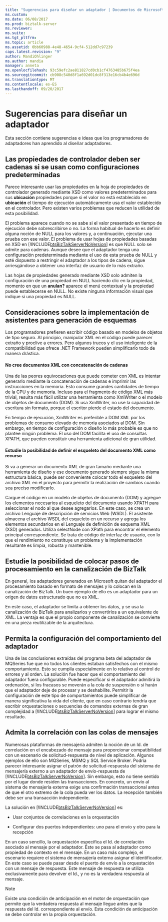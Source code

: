 ```yaml
---
title: "Sugerencias para diseñar un adaptador | Documentos de Microsoft"
ms.custom: 
ms.date: 06/08/2017
ms.prod: biztalk-server
ms.reviewer: 
ms.suite: 
ms.tgt_pltfrm: 
ms.topic: article
ms.assetid: 0bb60988-4e48-4654-9cf4-512dd7c97239
caps.latest.revision: "9"
author: MandiOhlinger
ms.author: mandia
manager: anneta
ms.openlocfilehash: 93c59efc2ae811827cd0cb1cf4763485b675f4ea
ms.sourcegitcommit: cb908c540d8f1a692d01dc8f313e16cb4b4e696d
ms.translationtype: MT
ms.contentlocale: es-ES
ms.lasthandoff: 09/20/2017
---
```

# <a name="tips-for-designing-your-adapter"></a>Sugerencias para diseñar un adaptador
Esta sección contiene sugerencias e ideas que los programadores de adaptadores han aprendido al diseñar adaptadores.  
  
## <a name="handler-properties-should-be-strings-if-used-as-default-configurations"></a>Las propiedades de controlador deben ser cadenas si se usan como configuraciones predeterminadas  
 Parece interesante usar las propiedades en la hoja de propiedades de controlador generado mediante XSD como valores predeterminados para sus **ubicación** propiedades porque si el valor no está establecido en **ubicación** el tiempo de ejecución automáticamente usa el valor establecido en el controlador. Pero existen varios problemas que reducen la utilidad de esta posibilidad.  
  
 El problema aparece cuando no se sabe si el valor presentado en tiempo de ejecución debe sobrescribirse o no. La forma habitual de hacerlo es definir alguna noción de NULL para los valores y, a continuación, ejecutar una prueba con ese valor. El problema de usar hojas de propiedades basadas en XSD en [!INCLUDE[btsBizTalkServerNoVersion](../includes/btsbiztalkservernoversion-md.md)] es que NULL solo se admite para cadenas. Aunque desee que el adaptador tenga una configuración predeterminada mediante el uso de esta prueba de NULL y esté dispuesto a restringir el adaptador a los tipos de cadena, sigue arriesgándose a obtener una interfaz de usuario de lo más extraño.  
  
 Las hojas de propiedades generado mediante XSD solo admiten la configuración de una propiedad en NULL haciendo clic en la propiedad, momento en que un **anulan?** aparece el menú contextual y la propiedad puede establecerse en NULL. No existe ninguna información visual que indique si una propiedad es NULL.  
  
## <a name="considerations-for-implementing-schema-generation-wizards"></a>Consideraciones sobre la implementación de asistentes para generación de esquemas  
 Los programadores prefieren escribir código basado en modelos de objetos de tipo seguro. Al principio, manipular XML en el código puede parecer extraño y proclive a errores. Pero algunos trucos y el uso inteligente de la compatibilidad que ofrece .NET Framework pueden simplificarlo todo de manera drástica.  
  
#### <a name="do-not-create-xml-documents-with-string-concatenation"></a>No cree documentos XML con concatenación de cadenas  
 Una de las peores equivocaciones que puede cometer con XML es intentar generarlo mediante la concatenación de cadenas e imprimir las instrucciones en la memoria. Esto consume grandes cantidades de tiempo de la CPU y de memoria. Incluso para el fragmento de código XML más trivial, resulta más fácil utilizar una herramienta como XmlWriter o el modelo de objetos de documento (DOM). Si usa XmlWriter, no use la capacidad de escritura sin formato, porque el escritor pierde el estado del documento.  
  
 En tiempo de ejecución, XmlWriter es preferible a DOM XML por los problemas de consumo elevado de memoria asociados al DOM. Sin embargo, en tiempo de configuración o diseño lo más probable es que no plantee ningún problema. El uso del DOM facilita el uso de consultas XPATH, que pueden constituir una herramienta adicional de gran utilidad.  
  
#### <a name="consider-defining-the-skeleton-of-your-xml-document-as-a-resource"></a>Estudie la posibilidad de definir el esqueleto del documento XML como recurso  
 Si va a generar un documento XML de gran tamaño mediante una herramienta de diseño y ese documento generado siempre sigue la misma estructura básica, puede ser conveniente colocar todo el esqueleto del archivo XML en el proyecto para permitir la realización de cambios cuando sea preciso modificarlo.  
  
 Cargue el código en un modelo de objetos de documento (DOM) y agregue los elementos necesarios al esqueleto del documento usando XPATH para seleccionar el nodo al que desee agregarlos. En este caso, se crea un archivo Lenguaje de descripción de servicios Web (WSDL). El asistente almacena el archivo WSDL del esqueleto en un recurso y agrega los elementos secundarios en el Lenguaje de definición de esquema XML (XSD) generados. Utiliza selectNode con XPath para encontrar el elemento principal correspondiente. Se trata de código de interfaz de usuario, con lo que el rendimiento no constituye un problema y la implementación resultante es limpia, robusta y mantenible.  
  
## <a name="consider-placing-processing-steps-in-the-biztalk-pipeline"></a>Estudie la posibilidad de colocar pasos de procesamiento en la canalización de BizTalk  
 En general, los adaptadores generados en Microsoft quitan del adaptador el procesamiento basado en formato de mensajes y lo colocan en la canalización de BizTalk. Un buen ejemplo de ello es un adaptador para un origen de datos estructurado que no es XML.  
  
 En este caso, el adaptador se limita a obtener los datos, y se usa la canalización de BizTalk para analizarlos y convertirlos a un equivalente de XML. La ventaja es que el propio componente de canalización se convierte en una pieza reutilizable de la arquitectura.  
  
## <a name="make-adapter-behavior-configurable"></a>Permita la configuración del comportamiento del adaptador  
 Una de las conclusiones extraídas del programa beta del adaptador de MQSeries fue que no todos los clientes estaban satisfechos con el mismo comportamiento. Esto se cumplía especialmente en lo relativo al control de errores y al orden. La solución fue hacer que el comportamiento del adaptador fuera configurable. Puede especificar si el adaptador admitirá la ordenación, si los fracasos se moverán a la cola de suspensión o si harán que el adaptador deje de procesar y se deshabilite. Permitir la configuración de este tipo de comportamientos puede simplificar de manera significativa la vida del cliente, que en caso contrario tendría que escribir orquestaciones o secuencias de comandos externas de gran complejidad a [!INCLUDE[btsBizTalkServerNoVersion](../includes/btsbiztalkservernoversion-md.md)] para lograr el mismo resultado.  
  
## <a name="support-correlation-with-message-queues"></a>Admita la correlación con las colas de mensajes  
 Numerosas plataformas de mensajería admiten la noción de un Id. de correlación en el encabezado de mensaje para proporcionar compatibilidad con un escenario de solicitud-respuesta de nivel de aplicación. Algunos ejemplos de ello son MQSeries, MSMQ y SQL Service Broker. Podría parecer interesante asignar el patrón de solicitud-respuesta del sistema de mensajería externo a un adaptador de envío-respuesta de [!INCLUDE[btsBizTalkServerNoVersion](../includes/btsbiztalkservernoversion-md.md)]. Sin embargo, esto no tiene sentido por el lugar donde residen las transacciones. En concreto, un envío al sistema de mensajería externa exige una confirmación transaccional antes de que el otro extremo de la cola pueda ver los datos. La recepción también debe ser una transacción independiente.  
  
 La solución en [!INCLUDE[btsBizTalkServerNoVersion](../includes/btsbiztalkservernoversion-md.md)] es:  
  
-   Usar conjuntos de correlaciones en la orquestación  
  
-   Configurar dos puertos independientes: uno para el envío y otro para la recepción  
  
 En un caso sencillo, la orquestación especifica el Id. de correlación asociado al mensaje por el adaptador. Éste se pasa al adaptador como propiedad de contexto en el mensaje. En un caso más complejo, el escenario requiere el sistema de mensajería externo asignar el identificador. En este caso se puede pasar desde el puerto de envío a la orquestación con un mensaje de respuesta. Este mensaje de respuesta se utiliza exclusivamente para devolver el Id., y no es la verdadera respuesta al mensaje.  
  
> [!NOTE]
>  Existe una condición de anticipación en el motor de orquestación que permite que la verdadera respuesta al mensaje llegue antes que la respuesta del Id. correspondiente al envío. Esta condición de anticipación se debe controlar en la propia orquestación.